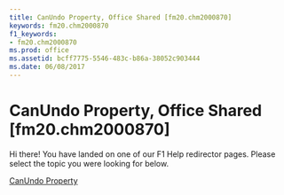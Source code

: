 ```yaml
---
title: CanUndo Property, Office Shared [fm20.chm2000870]
keywords: fm20.chm2000870
f1_keywords:
- fm20.chm2000870
ms.prod: office
ms.assetid: bcff7775-5546-483c-b86a-38052c903444
ms.date: 06/08/2017
---
```



# CanUndo Property, Office Shared [fm20.chm2000870]

Hi there! You have landed on one of our F1 Help redirector pages. Please select the topic you were looking for below.

[CanUndo Property](http://msdn.microsoft.com/library/e96f23c1-5a82-0f94-4bef-aaf9767db719%28Office.15%29.aspx)

